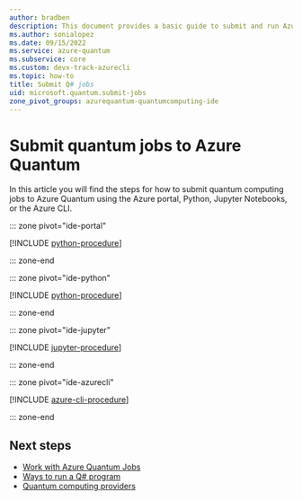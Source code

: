 ```yaml
---
author: bradben
description: This document provides a basic guide to submit and run Azure Quantum using the Azure portal, Python, Jupyter Notebooks, or the Azure CLI.
ms.author: sonialopez
ms.date: 09/15/2022
ms.service: azure-quantum
ms.subservice: core
ms.custom: devx-track-azurecli
ms.topic: how-to
title: Submit Q# jobs 
uid: microsoft.quantum.submit-jobs
zone_pivot_groups: azurequantum-quantumcomputing-ide
---
```


# Submit quantum jobs to Azure Quantum

In this article you will find the steps for how to submit quantum computing jobs to Azure Quantum using the Azure portal, Python, Jupyter Notebooks, or the Azure CLI.

::: zone pivot="ide-portal"

[!INCLUDE [python-procedure](includes/how-to-submit-quantum-include-portal.md)]

::: zone-end

::: zone pivot="ide-python"

[!INCLUDE [python-procedure](includes/how-to-submit-quantum-include-python.md)]

::: zone-end

::: zone pivot="ide-jupyter"

[!INCLUDE [jupyter-procedure](includes/how-to-submit-quantum-include-jupyter.md)]

::: zone-end

::: zone pivot="ide-azurecli"

[!INCLUDE [azure-cli-procedure](includes/how-to-submit-quantum-include-azurecli.md)]

::: zone-end

## Next steps

- [Work with Azure Quantum Jobs](xref:microsoft.quantum.work-with-jobs)
- [Ways to run a Q# program](xref:microsoft.quantum.user-guide-qdk.overview.host-programs)
- [Quantum computing providers](xref:microsoft.quantum.reference.qc-target-list)
